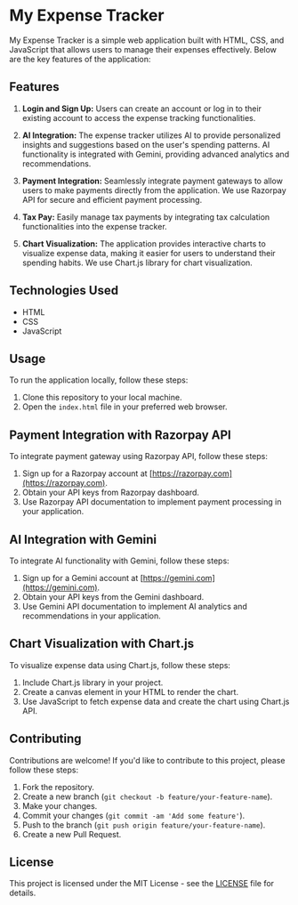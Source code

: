 # My Expense Tracker

My Expense Tracker is a simple web application built with HTML, CSS, and JavaScript that allows users to manage their expenses effectively. Below are the key features of the application:

## Features

1. **Login and Sign Up:** Users can create an account or log in to their existing account to access the expense tracking functionalities.

2. **AI Integration:** The expense tracker utilizes AI to provide personalized insights and suggestions based on the user's spending patterns. AI functionality is integrated with Gemini, providing advanced analytics and recommendations.

3. **Payment Integration:** Seamlessly integrate payment gateways to allow users to make payments directly from the application. We use Razorpay API for secure and efficient payment processing.

4. **Tax Pay:** Easily manage tax payments by integrating tax calculation functionalities into the expense tracker.

5. **Chart Visualization:** The application provides interactive charts to visualize expense data, making it easier for users to understand their spending habits. We use Chart.js library for chart visualization.

## Technologies Used

- HTML
- CSS
- JavaScript

## Usage

To run the application locally, follow these steps:

1. Clone this repository to your local machine.
2. Open the `index.html` file in your preferred web browser.

## Payment Integration with Razorpay API

To integrate payment gateway using Razorpay API, follow these steps:

1. Sign up for a Razorpay account at [https://razorpay.com](https://razorpay.com).
2. Obtain your API keys from Razorpay dashboard.
3. Use Razorpay API documentation to implement payment processing in your application.

## AI Integration with Gemini

To integrate AI functionality with Gemini, follow these steps:

1. Sign up for a Gemini account at [https://gemini.com](https://gemini.com).
2. Obtain your API keys from the Gemini dashboard.
3. Use Gemini API documentation to implement AI analytics and recommendations in your application.

## Chart Visualization with Chart.js

To visualize expense data using Chart.js, follow these steps:

1. Include Chart.js library in your project.
2. Create a canvas element in your HTML to render the chart.
3. Use JavaScript to fetch expense data and create the chart using Chart.js API.

## Contributing

Contributions are welcome! If you'd like to contribute to this project, please follow these steps:

1. Fork the repository.
2. Create a new branch (`git checkout -b feature/your-feature-name`).
3. Make your changes.
4. Commit your changes (`git commit -am 'Add some feature'`).
5. Push to the branch (`git push origin feature/your-feature-name`).
6. Create a new Pull Request.

## License

This project is licensed under the MIT License - see the [LICENSE](LICENSE) file for details.
